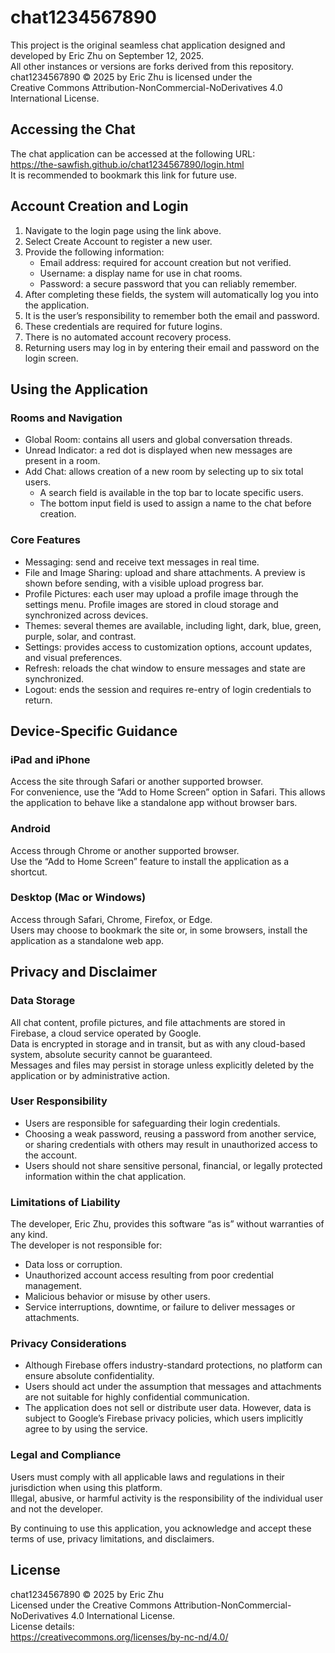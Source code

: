 <!DOCTYPE html>
<html lang="en">
<head>
  <meta charset="UTF-8">
  <meta name="viewport" content="width=device-width, initial-scale=1.0">
</head>
<body>

  <h1>chat1234567890</h1>

  <p>This project is the original seamless chat application designed and developed by Eric Zhu on September 12, 2025.<br>
  All other instances or versions are forks derived from this repository.<br>
  chat1234567890 © 2025 by Eric Zhu is licensed under the<br>
  Creative Commons Attribution-NonCommercial-NoDerivatives 4.0 International License.</p>

  <h2>Accessing the Chat</h2>
  <p>The chat application can be accessed at the following URL:<br>
  <a href="https://the-sawfish.github.io/chat1234567890/login.html" target="_blank">
    https://the-sawfish.github.io/chat1234567890/login.html
  </a><br>
  It is recommended to bookmark this link for future use.</p>

  <h2>Account Creation and Login</h2>
  <ol>
    <li>Navigate to the login page using the link above.</li>
    <li>Select Create Account to register a new user.</li>
    <li>Provide the following information:
      <ul>
        <li>Email address: required for account creation but not verified.</li>
        <li>Username: a display name for use in chat rooms.</li>
        <li>Password: a secure password that you can reliably remember.</li>
      </ul>
    </li>
    <li>After completing these fields, the system will automatically log you into the application.</li>
    <li>It is the user’s responsibility to remember both the email and password.</li>
    <li>These credentials are required for future logins.</li>
    <li>There is no automated account recovery process.</li>
    <li>Returning users may log in by entering their email and password on the login screen.</li>
  </ol>

  <h2>Using the Application</h2>
  <h3>Rooms and Navigation</h3>
  <ul>
    <li>Global Room: contains all users and global conversation threads.</li>
    <li>Unread Indicator: a red dot is displayed when new messages are present in a room.</li>
    <li>Add Chat: allows creation of a new room by selecting up to six total users.
      <ul>
        <li>A search field is available in the top bar to locate specific users.</li>
        <li>The bottom input field is used to assign a name to the chat before creation.</li>
      </ul>
    </li>
  </ul>

  <h3>Core Features</h3>
  <ul>
    <li>Messaging: send and receive text messages in real time.</li>
    <li>File and Image Sharing: upload and share attachments. A preview is shown before sending, with a visible upload progress bar.</li>
    <li>Profile Pictures: each user may upload a profile image through the settings menu. Profile images are stored in cloud storage and synchronized across devices.</li>
    <li>Themes: several themes are available, including light, dark, blue, green, purple, solar, and contrast.</li>
    <li>Settings: provides access to customization options, account updates, and visual preferences.</li>
    <li>Refresh: reloads the chat window to ensure messages and state are synchronized.</li>
    <li>Logout: ends the session and requires re-entry of login credentials to return.</li>
  </ul>

  <h2>Device-Specific Guidance</h2>
  <h3>iPad and iPhone</h3>
  <p>Access the site through Safari or another supported browser.<br>
  For convenience, use the “Add to Home Screen” option in Safari. This allows the application to behave like a standalone app without browser bars.</p>

  <h3>Android</h3>
  <p>Access through Chrome or another supported browser.<br>
  Use the “Add to Home Screen” feature to install the application as a shortcut.</p>

  <h3>Desktop (Mac or Windows)</h3>
  <p>Access through Safari, Chrome, Firefox, or Edge.<br>
  Users may choose to bookmark the site or, in some browsers, install the application as a standalone web app.</p>

  <h2>Privacy and Disclaimer</h2>
  <h3>Data Storage</h3>
  <p>All chat content, profile pictures, and file attachments are stored in Firebase, a cloud service operated by Google.<br>
  Data is encrypted in storage and in transit, but as with any cloud-based system, absolute security cannot be guaranteed.<br>
  Messages and files may persist in storage unless explicitly deleted by the application or by administrative action.</p>

  <h3>User Responsibility</h3>
  <ul>
    <li>Users are responsible for safeguarding their login credentials.</li>
    <li>Choosing a weak password, reusing a password from another service, or sharing credentials with others may result in unauthorized access to the account.</li>
    <li>Users should not share sensitive personal, financial, or legally protected information within the chat application.</li>
  </ul>

  <h3>Limitations of Liability</h3>
  <p>The developer, Eric Zhu, provides this software “as is” without warranties of any kind.<br>
  The developer is not responsible for:</p>
  <ul>
    <li>Data loss or corruption.</li>
    <li>Unauthorized account access resulting from poor credential management.</li>
    <li>Malicious behavior or misuse by other users.</li>
    <li>Service interruptions, downtime, or failure to deliver messages or attachments.</li>
  </ul>

  <h3>Privacy Considerations</h3>
  <ul>
    <li>Although Firebase offers industry-standard protections, no platform can ensure absolute confidentiality.</li>
    <li>Users should act under the assumption that messages and attachments are not suitable for highly confidential communication.</li>
    <li>The application does not sell or distribute user data. However, data is subject to Google’s Firebase privacy policies, which users implicitly agree to by using the service.</li>
  </ul>

  <h3>Legal and Compliance</h3>
  <p>Users must comply with all applicable laws and regulations in their jurisdiction when using this platform.<br>
  Illegal, abusive, or harmful activity is the responsibility of the individual user and not the developer.</p>

  <p>By continuing to use this application, you acknowledge and accept these terms of use, privacy limitations, and disclaimers.</p>

  <h2>License</h2>
  <p>chat1234567890 © 2025 by Eric Zhu<br>
  Licensed under the Creative Commons Attribution-NonCommercial-NoDerivatives 4.0 International License.<br>
  License details:<br>
  <a href="https://creativecommons.org/licenses/by-nc-nd/4.0/" target="_blank">https://creativecommons.org/licenses/by-nc-nd/4.0/</a></p>

</body>
</html>
